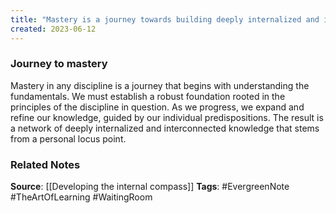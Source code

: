 ```yaml
---
title: "Mastery is a journey towards building deeply internalized and interconnected knowledge of a discipline that is aligned with our individual predispositions"
created: 2023-06-12
---
```


### Journey to mastery
Mastery in any discipline is a journey that begins with understanding the fundamentals. We must establish a robust foundation rooted in the principles of the discipline in question. As we progress, we expand and refine our knowledge, guided by our individual predispositions. The result is a network of deeply internalized and interconnected knowledge that stems from a personal locus point.

### Related Notes
**Source**: [[Developing the internal compass]]
**Tags**: #EvergreenNote #TheArtOfLearning #WaitingRoom 